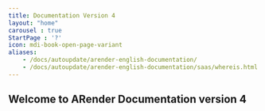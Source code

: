 ```yaml
---
title: Documentation Version 4
layout: "home"
carousel : true
StartPage : '?'
icon: mdi-book-open-page-variant
aliases:
    - /docs/autoupdate/arender-english-documentation/
    - /docs/autoupdate/arender-english-documentation/saas/whereis.html
---
```


## Welcome to ARender Documentation version 4
